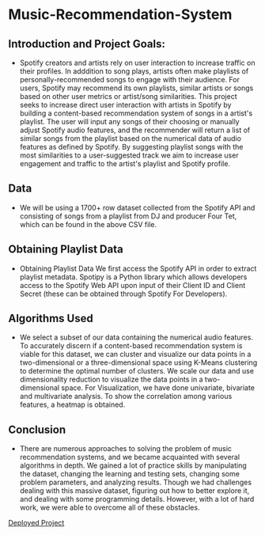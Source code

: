 # Music-Recommendation-System
## Introduction and Project Goals:

- Spotify creators and artists rely on user interaction to increase traffic on their profiles. In adddition to song plays, artists often make playlists of personally-recommended songs to engage with their audience. For users, Spotify may recommend its own playlists, similar artists or songs based on other user metrics or artist/song similarities. This project seeks to increase direct user interaction with artists in Spotify by building a content-based recommendation system of songs in a artist's playlist. The user will input any songs of their choosing or manually adjust Spotify audio features, and the recommender will return a list of similar songs from the playlist based on the numerical data of audio features as defined by Spotify. By suggesting playlist songs with the most similarities to a user-suggested track we aim to increase user engagement and traffic to the artist's playlist and Spotify profile.


## Data
- We will be using a 1700+ row dataset collected from the Spotify API and consisting of songs from a playlist from DJ and producer Four Tet, which can be found in the above CSV file.


## Obtaining Playlist Data
- Obtaining Playlist Data
We first access the Spotify API in order to extract playlist metadata. Spotipy is a Python library which allows developers access to the Spotify Web API upon input of their Client ID and Client Secret (these can be obtained through Spotify For Developers).


## Algorithms Used
- We select a subset of our data containing the numerical audio features. To accurately discern if a content-based recommendation system is viable for this dataset, we can cluster and visualize our data points in a two-dimensional or a three-dimensional space using K-Means clustering to determine the optimal number of clusters. We scale our data and use dimensionality reduction to visualize the data points in a two-dimensional space. For Visualization, we have done univariate, bivariate and multivariate analysis. To show the correlation among various features, a heatmap is obtained.


## Conclusion
- There are numerous approaches to solving the problem of music recommendation systems, and we became acquainted with several algorithms in depth. We gained a lot of practice skills by manipulating the dataset, changing the learning and testing sets, changing some problem parameters, and analyzing results. Though we had challenges dealing with this massive dataset, figuring out how to better explore it, and dealing with some programming details. However, with a lot of hard work, we were able to overcome all of these obstacles.

[Deployed Project](https://share.streamlit.io/jonahflateman/spotify-recommendation-system/main)
